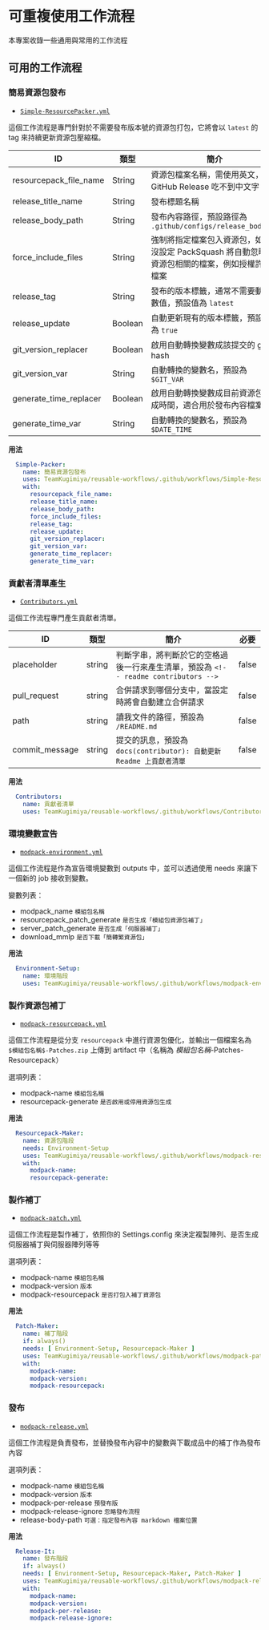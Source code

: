 <!-- markdownlint-configure-file
{
  "MD036": false
}
-->

# 可重複使用工作流程

本專案收錄一些通用與常用的工作流程

## 可用的工作流程

### 簡易資源包發布

- [`Simple-ResourcePacker.yml`](.github/workflows/Simple-ResourcePacker.yml)

這個工作流程是專門針對於不需要發布版本號的資源包打包，它將會以 ``latest`` 的 tag 來持續更新資源包壓縮檔。

| ID | 類型 | 簡介 | 必要 |
| --- | --- | --- | --- |
| resourcepack_file_name | String | 資源包檔案名稱，需使用英文，GitHub Release 吃不到中文字 | true |
| release_title_name | String | 發布標題名稱 | true |
| release_body_path | String | 發布內容路徑，預設路徑為 ``.github/configs/release_body.md`` | false |
| force_include_files | String | 強制將指定檔案包入資源包，如果沒設定 PackSquash 將自動忽略非資源包相關的檔案，例如授權許可檔案 | false |
| release_tag | String | 發布的版本標籤，通常不需要動此數值，預設值為 ``latest`` | false |
| release_update | Boolean | 自動更新現有的版本標籤，預設值為 ``true`` | false |
| git_version_replacer | Boolean | 啟用自動轉換變數成該提交的 git hash | true |
| git_version_var | String | 自動轉換的變數名，預設為``$GIT_VAR`` | false |
| generate_time_replacer | Boolean | 啟用自動轉換變數成目前資源包生成時間，適合用於發布內容檔案 | true |
| generate_time_var | String | 自動轉換的變數名，預設為``$DATE_TIME`` | false |

**用法**

```yaml
  Simple-Packer:
    name: 簡易資源包發布
    uses: TeamKugimiya/reusable-workflows/.github/workflows/Simple-ResourcePacker.yml@main
    with:
      resourcepack_file_name:
      release_title_name:
      release_body_path:
      force_include_files:
      release_tag:
      release_update:
      git_version_replacer:
      git_version_var:
      generate_time_replacer:
      generate_time_var:
```

### 貢獻者清單產生

- [`Contributors.yml`](.github/workflows/Contributors.yml)

這個工作流程專門產生貢獻者清單。

| ID | 類型 | 簡介 | 必要 |
| --- | --- | --- | --- |
| placeholder | string | 判斷字串，將判斷於它的空格過後一行來產生清單，預設為 ``<!-- readme contributors -->`` | false |
| pull_request | string | 合併請求到哪個分支中，當設定時將會自動建立合併請求 | false |
| path | string | 讀我文件的路徑，預設為 ``/README.md`` | false | 
| commit_message | string | 提交的訊息，預設為 ``docs(contributor): 自動更新 Readme 上貢獻者清單`` | false |

**用法**

```yaml
  Contributors:
    name: 貢獻者清單
    uses: TeamKugimiya/reusable-workflows/.github/workflows/Contributors.yml@main

```

### 環境變數宣告

- [`modpack-environment.yml`](.github/workflows/modpack-environment.yml)

這個工作流程是作為宣告環境變數到 outputs 中，並可以透過使用 needs 來讓下一個新的 job 接收到變數。

變數列表：

- modpack_name ``模組包名稱``
- resourcepack_patch_generate ``是否生成「模組包資源包補丁」``
- server_patch_generate ``是否生成「伺服器補丁」``
- download_mmlp ``是否下載「簡轉繁資源包」``

**用法**

```yaml
  Environment-Setup:
    name: 環境階段
    uses: TeamKugimiya/reusable-workflows/.github/workflows/modpack-environment.yml@main
```

### 製作資源包補丁

- [`modpack-resourcepack.yml`](.github/workflows/modpack-resourcepack.yml)

這個工作流程是從分支 ``resourcepack`` 中進行資源包優化，並輸出一個檔案名為 ``$模組包名稱$-Patches.zip`` 上傳到 artifact 中（名稱為 $模組包名稱$-Patches-Resourcepack）

選項列表：

- modpack-name ``模組包名稱``
- resourcepack-generate ``是否啟用或停用資源包生成``

**用法**

```yaml
  Resourcepack-Maker:
    name: 資源包階段
    needs: Environment-Setup
    uses: TeamKugimiya/reusable-workflows/.github/workflows/modpack-resourcepack.yml@main
    with:
      modpack-name:
      resourcepack-generate:
```

### 製作補丁

- [`modpack-patch.yml`](.github/workflows/modpack-patch.yml)

這個工作流程是製作補丁，依照你的 Settings.config 來決定複製陣列、是否生成伺服器補丁與伺服器陣列等等

選項列表：

- modpack-name ``模組包名稱``
- modpack-version ``版本``
- modpack-resourcepack ``是否打包入補丁資源包``

**用法**

```yaml
  Patch-Maker:
    name: 補丁階段
    if: always()
    needs: [ Environment-Setup, Resourcepack-Maker ]
    uses: TeamKugimiya/reusable-workflows/.github/workflows/modpack-patch.yml@main
    with:
      modpack-name:
      modpack-version:
      modpack-resourcepack:
```

### 發布

- [`modpack-release.yml`](.github/workflows/modpack-release.yml)

這個工作流程是負責發布，並替換發布內容中的變數與下載成品中的補丁作為發布內容

選項列表：

- modpack-name ``模組包名稱``
- modpack-version ``版本``
- modpack-per-release ``預發布版``
- modpack-release-ignore ``忽略發布流程``
- release-body-path ``可選：指定發布內容 markdown 檔案位置``

**用法**

```yaml
  Release-It:
    name: 發布階段
    if: always()
    needs: [ Environment-Setup, Resourcepack-Maker, Patch-Maker ]
    uses: TeamKugimiya/reusable-workflows/.github/workflows/modpack-release.yml@main
    with:
      modpack-name:
      modpack-version:
      modpack-per-release:
      modpack-release-ignore:
```
